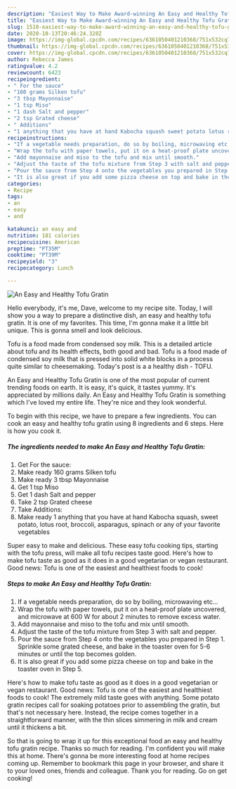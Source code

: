 ```yaml
---
description: "Easiest Way to Make Award-winning An Easy and Healthy Tofu Gratin"
title: "Easiest Way to Make Award-winning An Easy and Healthy Tofu Gratin"
slug: 1510-easiest-way-to-make-award-winning-an-easy-and-healthy-tofu-gratin
date: 2020-10-13T20:46:24.328Z
image: https://img-global.cpcdn.com/recipes/6361050401210368/751x532cq70/an-easy-and-healthy-tofu-gratin-recipe-main-photo.jpg
thumbnail: https://img-global.cpcdn.com/recipes/6361050401210368/751x532cq70/an-easy-and-healthy-tofu-gratin-recipe-main-photo.jpg
cover: https://img-global.cpcdn.com/recipes/6361050401210368/751x532cq70/an-easy-and-healthy-tofu-gratin-recipe-main-photo.jpg
author: Rebecca James
ratingvalue: 4.2
reviewcount: 6423
recipeingredient:
- " For the sauce"
- "160 grams Silken tofu"
- "3 tbsp Mayonnaise"
- "1 tsp Miso"
- "1 dash Salt and pepper"
- "2 tsp Grated cheese"
- " Additions"
- "1 anything that you have at hand Kabocha squash sweet potato lotus root broccoli asparagus spinach or any of your favorite vegetables"
recipeinstructions:
- "If a vegetable needs preparation, do so by boiling, microwaving etc..."
- "Wrap the tofu with paper towels, put it on a heat-proof plate uncovered, and microwave at 600 W for about 2 minutes to remove excess water."
- "Add mayonnaise and miso to the tofu and mix until smooth."
- "Adjust the taste of the tofu mixture from Step 3 with salt and pepper."
- "Pour the sauce from Step 4 onto the vegetables you prepared in Step 1. Sprinkle some grated cheese, and bake in the toaster oven for 5-6 minutes or until the top becomes golden."
- "It is also great if you add some pizza cheese on top and bake in the toaster oven in Step 5."
categories:
- Recipe
tags:
- an
- easy
- and

katakunci: an easy and 
nutrition: 181 calories
recipecuisine: American
preptime: "PT35M"
cooktime: "PT39M"
recipeyield: "3"
recipecategory: Lunch

---
```



![An Easy and Healthy Tofu Gratin](https://img-global.cpcdn.com/recipes/6361050401210368/751x532cq70/an-easy-and-healthy-tofu-gratin-recipe-main-photo.jpg)

Hello everybody, it's me, Dave, welcome to my recipe site. Today, I will show you a way to prepare a distinctive dish, an easy and healthy tofu gratin. It is one of my favorites. This time, I'm gonna make it a little bit unique. This is gonna smell and look delicious.

Tofu is a food made from condensed soy milk. This is a detailed article about tofu and its health effects, both good and bad. Tofu is a food made of condensed soy milk that is pressed into solid white blocks in a process quite similar to cheesemaking. Today&#39;s post is a a healthy dish - TOFU.

An Easy and Healthy Tofu Gratin is one of the most popular of current trending foods on earth. It is easy, it's quick, it tastes yummy. It's appreciated by millions daily. An Easy and Healthy Tofu Gratin is something which I've loved my entire life. They're nice and they look wonderful.


To begin with this recipe, we have to prepare a few ingredients. You can cook an easy and healthy tofu gratin using 8 ingredients and 6 steps. Here is how you cook it.

<!--inarticleads1-->

##### The ingredients needed to make An Easy and Healthy Tofu Gratin:

1. Get  For the sauce:
1. Make ready 160 grams Silken tofu
1. Make ready 3 tbsp Mayonnaise
1. Get 1 tsp Miso
1. Get 1 dash Salt and pepper
1. Take 2 tsp Grated cheese
1. Take  Additions:
1. Make ready 1 anything that you have at hand Kabocha squash, sweet potato, lotus root, broccoli, asparagus, spinach or any of your favorite vegetables


Super easy to make and delicious. These easy tofu cooking tips, starting with the tofu press, will make all tofu recipes taste good. Here&#39;s how to make tofu taste as good as it does in a good vegetarian or vegan restaurant. Good news: Tofu is one of the easiest and healthiest foods to cook! 

<!--inarticleads2-->

##### Steps to make An Easy and Healthy Tofu Gratin:

1. If a vegetable needs preparation, do so by boiling, microwaving etc...
1. Wrap the tofu with paper towels, put it on a heat-proof plate uncovered, and microwave at 600 W for about 2 minutes to remove excess water.
1. Add mayonnaise and miso to the tofu and mix until smooth.
1. Adjust the taste of the tofu mixture from Step 3 with salt and pepper.
1. Pour the sauce from Step 4 onto the vegetables you prepared in Step 1. Sprinkle some grated cheese, and bake in the toaster oven for 5-6 minutes or until the top becomes golden.
1. It is also great if you add some pizza cheese on top and bake in the toaster oven in Step 5.


Here&#39;s how to make tofu taste as good as it does in a good vegetarian or vegan restaurant. Good news: Tofu is one of the easiest and healthiest foods to cook! The extremely mild taste goes with anything. Some potato gratin recipes call for soaking potatoes prior to assembling the gratin, but that&#39;s not necessary here. Instead, the recipe comes together in a straightforward manner, with the thin slices simmering in milk and cream until it thickens a bit. 

So that is going to wrap it up for this exceptional food an easy and healthy tofu gratin recipe. Thanks so much for reading. I'm confident you will make this at home. There's gonna be more interesting food at home recipes coming up. Remember to bookmark this page in your browser, and share it to your loved ones, friends and colleague. Thank you for reading. Go on get cooking!
